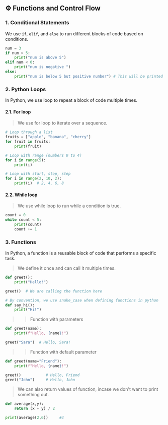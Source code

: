 ## ⚙️ Functions and Control Flow

### 1. Conditional Statements

We use `if`, `elif`, and `else` to run different blocks of code based on conditions.

```python
num = 3
if num > 5:
    print("num is above 5")
elif num < 0:
    print("num is negative ")
else:
    print("num is below 5 but positive number") # This will be printed
```

### 2. Python Loops

In Python, we use loop to repeat a block of code multiple times.

#### 2.1. For loop

> We use for loop to iterate over a sequence.

```python
# Loop through a list
fruits = ["apple", "banana", "cherry"]
for fruit in fruits:
    print(fruit)

# Loop with range (numbers 0 to 4)
for i in range(5):
    print(i)

# Loop with start, stop, step
for i in range(2, 10, 2):
    print(i)  # 2, 4, 6, 8
```

#### 2.2. While loop

> We use while loop to run while a condition is true.

```python
count = 0
while count < 5:
    print(count)
    count += 1
```

### 3. Functions

In Python, a function is a reusable block of code that performs a specific task.

> We define it once and can call it multiple times.

```python
def greet():
    print("Hello!")

greet()  # We are calling the function here

# By convention, we use snake_case when defining functions in python
def say_hi():
    print("Hi!")
```

> > Function with parameters

```python
def greet(name):
    print(f"Hello, {name}!")

greet("Sara")  # Hello, Sara!
```

> > Function with default parameter

```python
def greet(name="Friend"):
    print(f"Hello, {name}!")

greet()           # Hello, Friend
greet("John")     # Hello, John
```

> We can also return values of function, incase we don't want to print something out.

```python
def average(x,y):
    return (x + y) / 2

print(average(2,6))     #4

```
